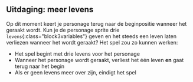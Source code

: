 ## Uitdaging: meer levens

Op dit moment keert je personage terug naar de beginpositie wanneer het geraakt wordt. Kun je de personage sprite drie `levens`{:class="block3variables"} geven en het steeds een leven laten verliezen wanneer het wordt geraakt? Het spel zou zo kunnen werken:

+ Het spel begint met drie levens voor het personage
+ Wanneer het personage wordt geraakt, verliest het één leven **en** gaat terug naar het begin
+ Als er geen levens meer over zijn, eindigt het spel